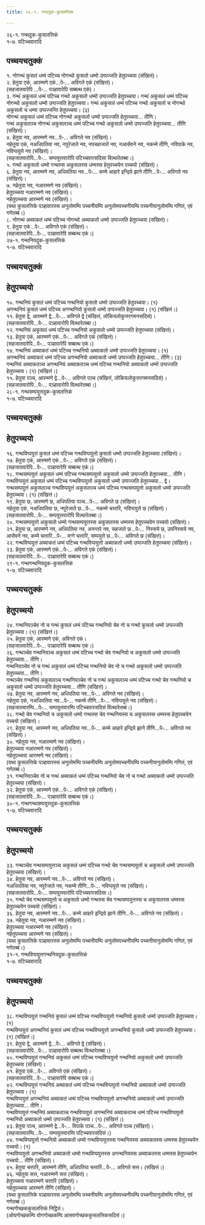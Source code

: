 ```yaml
---
title: २६-१. गन्थदुक-कुसलत्तिकं

---
```

२६-१. गन्थदुक-कुसलत्तिकं  
१-७. पटिच्चवारादि  


## पच्चयचतुक्कं

१. नोगन्थं कुसलं धम्मं पटिच्च नोगन्थो कुसलो धम्मो उप्पज्जति हेतुपच्चया (संखित्तं)।  
२. हेतुया एकं, आरम्मणे एकं…पे॰… अविगते एकं (संखित्तं)।  
(सहजातवारेपि …पे॰… पञ्हावारेपि सब्बत्थ एकं)।  
३. गन्थं अकुसलं धम्मं पटिच्च गन्थो अकुसलो धम्मो उप्पज्जति हेतुपच्चया। गन्थं अकुसलं धम्मं पटिच्च नोगन्थो अकुसलो धम्मो उप्पज्जति हेतुपच्चया। गन्थं अकुसलं धम्मं पटिच्च गन्थो अकुसलो च नोगन्थो अकुसलो च धम्मा उप्पज्जन्ति हेतुपच्चया। (३)  
नोगन्थं अकुसलं धम्मं पटिच्च नोगन्थो अकुसलो धम्मो उप्पज्जति हेतुपच्चया… तीणि।  
गन्थं अकुसलञ्च नोगन्थं अकुसलञ्च धम्मं पटिच्च गन्थो अकुसलो धम्मो उप्पज्जति हेतुपच्चया… तीणि (संखित्तं)।  
४. हेतुया नव, आरम्मणे नव…पे॰… अविगते नव (संखित्तं)।  
नहेतुया एकं, नअधिपतिया नव, नपुरेजाते नव, नपच्छाजाते नव, नआसेवने नव, नकम्मे तीणि, नविपाके नव, नविप्पयुत्ते नव (संखित्तं)।  
(सहजातवारोपि…पे॰… सम्पयुत्तवारोपि पटिच्चवारसदिसा वित्थारेतब्बा।)  
५. गन्थो अकुसलो धम्मो गन्थस्स अकुसलस्स धम्मस्स हेतुपच्चयेन पच्चयो (संखित्तं)।  
६. हेतुया नव, आरम्मणे नव, अधिपतिया नव…पे॰… कम्मे आहारे इन्द्रिये झाने तीणि…पे॰… अविगते नव (संखित्तं)।  
७. नहेतुया नव, नआरम्मणे नव (संखित्तं)।  
हेतुपच्चया नआरम्मणे नव (संखित्तं)।  
नहेतुपच्चया आरम्मणे नव (संखित्तं)।  
(यथा कुसलत्तिके पञ्हावारस्स अनुलोमम्पि पच्चनीयम्पि अनुलोमपच्चनीयम्पि पच्चनीयानुलोमम्पि गणितं, एवं गणेतब्बं।)  
८. नोगन्थं अब्याकतं धम्मं पटिच्च नोगन्थो अब्याकतो धम्मो उप्पज्जति हेतुपच्चया (संखित्तं)।  
९. हेतुया एकं…पे॰… अविगते एकं (संखित्तं)।  
(सहजातवारेपि…पे॰… पञ्हावारेपि सब्बत्थ एकं।)  
२७-१. गन्थनियदुक-कुसलत्तिकं  
१-७. पटिच्चवारादि  


## पच्चयचतुक्कं



## हेतुपच्चयो

१०. गन्थनियं कुसलं धम्मं पटिच्च गन्थनियो कुसलो धम्मो उप्पज्जति हेतुपच्चया। (१)  
अगन्थनियं कुसलं धम्मं पटिच्च अगन्थनियो कुसलो धम्मो उप्पज्जति हेतुपच्चया। (१) (संखित्तं।)  
११. हेतुया द्वे, आरम्मणे द्वे…पे॰… अविगते द्वे (संखित्तं, लोकियलोकुत्तरगमनसदिसं)।  
(सहजातवारोपि…पे॰… पञ्हावारोपि वित्थारेतब्बा।)  
१२. गन्थनियं अकुसलं धम्मं पटिच्च गन्थनियो अकुसलो धम्मो उप्पज्जति हेतुपच्चया (संखित्तं)।  
१३. हेतुया एकं, आरम्मणे एकं…पे॰… अविगते एकं (संखित्तं)।  
(सहजातवारेपि…पे॰… पञ्हावारेपि सब्बत्थ एकं।)  
१४. गन्थनियं अब्याकतं धम्मं पटिच्च गन्थनियो अब्याकतो धम्मो उप्पज्जति हेतुपच्चया। (१)  
अगन्थनियं अब्याकतं धम्मं पटिच्च अगन्थनियो अब्याकतो धम्मो उप्पज्जति हेतुपच्चया… तीणि। (३)  
गन्थनियं अब्याकतञ्च अगन्थनियं अब्याकतञ्च धम्मं पटिच्च गन्थनियो अब्याकतो धम्मो उप्पज्जति हेतुपच्चया। (१) (संखित्तं।)  
१५. हेतुया पञ्च, आरम्मणे द्वे…पे॰… अविगते पञ्च (संखित्तं, लोकियलोकुत्तरगमनसदिसं)।  
(सहजातवारोपि…पे॰… पञ्हावारोपि वित्थारेतब्बा।)  
२८-१. गन्थसम्पयुत्तदुक-कुसलत्तिकं  
१-७. पटिच्चवारादि  


## पच्चयचतुक्कं



## हेतुपच्चयो

१६. गन्थविप्पयुत्तं कुसलं धम्मं पटिच्च गन्थविप्पयुत्तो कुसलो धम्मो उप्पज्जति हेतुपच्चया (संखित्तं)।  
१७. हेतुया एकं, आरम्मणे एकं…पे॰… अविगते एकं (संखित्तं)।  
(सहजातवारेपि…पे॰… पञ्हावारेपि सब्बत्थ एकं।)  
१८. गन्थसम्पयुत्तं अकुसलं धम्मं पटिच्च गन्थसम्पयुत्तो अकुसलो धम्मो उप्पज्जति हेतुपच्चया… तीणि।  
गन्थविप्पयुत्तं अकुसलं धम्मं पटिच्च गन्थविप्पयुत्तो अकुसलो धम्मो उप्पज्जति हेतुपच्चया… द्वे।  
गन्थसम्पयुत्तं अकुसलञ्च गन्थविप्पयुत्तं अकुसलञ्च धम्मं पटिच्च गन्थसम्पयुत्तो अकुसलो धम्मो उप्पज्जति हेतुपच्चया। (१) (संखित्तं।)  
१९. हेतुया छ, आरम्मणे छ, अधिपतिया पञ्च…पे॰… अविगते छ (संखित्तं)।  
नहेतुया एकं, नअधिपतिया छ, नपुरेजाते छ…पे॰… नकम्मे चत्तारि, नविप्पयुत्ते छ (संखित्तं)।  
(सहजातवारोपि…पे॰… सम्पयुत्तवारोपि वित्थारेतब्बा।)  
२०. गन्थसम्पयुत्तो अकुसलो धम्मो गन्थसम्पयुत्तस्स अकुसलस्स धम्मस्स हेतुपच्चयेन पच्चयो (संखित्तं)।  
२१. हेतुया छ, आरम्मणे नव, अधिपतिया नव, अनन्तरे नव, सहजाते छ…पे॰… निस्सये छ, उपनिस्सये नव, आसेवने नव, कम्मे चत्तारि…पे॰… मग्गे चत्तारि, सम्पयुत्ते छ…पे॰… अविगते छ (संखित्तं)।  
२२. गन्थविप्पयुत्तं अब्याकतं धम्मं पटिच्च गन्थविप्पयुत्तो अब्याकतो धम्मो उप्पज्जति हेतुपच्चया (संखित्तं)।  
२३. हेतुया एकं, आरम्मणे एकं…पे॰… अविगते एकं (संखित्तं)।  
(सहजातवारेपि…पे॰… पञ्हावारेपि सब्बत्थ एकं।)  
२९-१. गन्थगन्थनियदुक-कुसलत्तिकं  
१-७. पटिच्चवारादि  


## पच्चयचतुक्कं



## हेतुपच्चयो

२४. गन्थनियञ्चेव नो च गन्थं कुसलं धम्मं पटिच्च गन्थनियो चेव नो च गन्थो कुसलो धम्मो उप्पज्जति हेतुपच्चया। (१) (संखित्तं।)  
२५. हेतुया एकं, आरम्मणे एकं, अविगते एकं।  
(सहजातवारेपि…पे॰… पञ्हावारेपि सब्बत्थ एकं।)  
२६. गन्थञ्चेव गन्थनियञ्च अकुसलं धम्मं पटिच्च गन्थो चेव गन्थनियो च अकुसलो धम्मो उप्पज्जति हेतुपच्चया… तीणि।  
गन्थनियञ्चेव नो च गन्थं अकुसलं धम्मं पटिच्च गन्थनियो चेव नो च गन्थो अकुसलो धम्मो उप्पज्जति हेतुपच्चया… तीणि।  
गन्थञ्चेव गन्थनियं अकुसलञ्च गन्थनियञ्चेव नो च गन्थं अकुसलञ्च धम्मं पटिच्च गन्थो चेव गन्थनियो च अकुसलो धम्मो उप्पज्जति हेतुपच्चया… तीणि (संखित्तं)।  
२७. हेतुया नव, आरम्मणे नव, अधिपतिया नव…पे॰… अविगते नव (संखित्तं)।  
नहेतुया एकं, नअधिपतिया नव…पे॰… नकम्मे तीणि…पे॰… नविप्पयुत्ते नव (संखित्तं)।  
(सहजातवारम्पि…पे॰… सम्पयुत्तवारम्पि पटिच्चवारसदिसं वित्थारेतब्बं।)  
२८. गन्थो चेव गन्थनियो च अकुसलो धम्मो गन्थस्स चेव गन्थनियस्स च अकुसलस्स धम्मस्स हेतुपच्चयेन पच्चयो (संखित्तं)।  
२९. हेतुया नव, आरम्मणे नव, अधिपतिया नव…पे॰… कम्मे आहारे इन्द्रिये झाने तीणि…पे॰… अविगते नव (संखित्तं)।  
३०. नहेतुया नव, नआरम्मणे नव (संखित्तं)।  
हेतुपच्चया नआरम्मणे नव (संखित्तं)।  
नहेतुपच्चया आरम्मणे नव (संखित्तं)।  
(यथा कुसलत्तिके पञ्हावारस्स अनुलोमम्पि पच्चनीयम्पि अनुलोमपच्चनीयम्पि पच्चनीयानुलोमम्पि गणितं, एवं गणेतब्बं।)  
३१. गन्थनियञ्चेव नो च गन्थं अब्याकतं धम्मं पटिच्च गन्थनियो चेव नो च गन्थो अब्याकतो धम्मो उप्पज्जति हेतुपच्चया (संखित्तं)।  
३२. हेतुया एकं, आरम्मणे एकं…पे॰… अविगते एकं (संखित्तं)।  
(सहजातवारेपि…पे॰… पञ्हावारेपि सब्बत्थ एकं।)  
३०-१. गन्थगन्थसम्पयुत्तदुक-कुसलत्तिकं  
१-७. पटिच्चवारादि  


## पच्चयचतुक्कं



## हेतुपच्चयो

३३. गन्थञ्चेव गन्थसम्पयुत्तञ्च अकुसलं धम्मं पटिच्च गन्थो चेव गन्थसम्पयुत्तो च अकुसलो धम्मो उप्पज्जति हेतुपच्चया (संखित्तं)।  
३४. हेतुया नव, आरम्मणे नव…पे॰… अविगते नव (संखित्तं)।  
नअधिपतिया नव, नपुरेजाते नव, नकम्मे तीणि…पे॰… नविप्पयुत्ते नव (संखित्तं)।  
(सहजातवारोपि…पे॰… सम्पयुत्तवारोपि पटिच्चवारसदिसा।)  
३५. गन्थो चेव गन्थसम्पयुत्तो च अकुसलो धम्मो गन्थस्स चेव गन्थसम्पयुत्तस्स च अकुसलस्स धम्मस्स हेतुपच्चयेन पच्चयो (संखित्तं)।  
३६. हेतुया नव, आरम्मणे नव…पे॰… कम्मे आहारे इन्द्रिये झाने तीणि…पे॰… अविगते नव (संखित्तं)।  
३७. नहेतुया नव, नआरम्मणे नव (संखित्तं)।  
हेतुपच्चया नआरम्मणे नव (संखित्तं)।  
नहेतुपच्चया आरम्मणे नव (संखित्तं)।  
(यथा कुसलत्तिके पञ्हावारस्स अनुलोमम्पि पच्चनीयम्पि अनुलोमपच्चनीयम्पि पच्चनीयानुलोमम्पि गणितं, एवं गणेतब्बं।)  
३१-१. गन्थविप्पयुत्तगन्थनियदुक-कुसलत्तिकं  
१-७. पटिच्चवारादि  


## पच्चयचतुक्कं



## हेतुपच्चयो

३८. गन्थविप्पयुत्तं गन्थनियं कुसलं धम्मं पटिच्च गन्थविप्पयुत्तो गन्थनियो कुसलो धम्मो उप्पज्जति हेतुपच्चया। (१)  
गन्थविप्पयुत्तं अगन्थनियं कुसलं धम्मं पटिच्च गन्थविप्पयुत्तो अगन्थनियो कुसलो धम्मो उप्पज्जति हेतुपच्चया। (१) (संखित्तं।)  
३९. हेतुया द्वे, आरम्मणे द्वे…पे॰… अविगते द्वे (संखित्तं)।  
(सहजातवारोपि…पे॰… पञ्हावारोपि सब्बत्थ वित्थारेतब्बा।)  
४०. गन्थविप्पयुत्तं गन्थनियं अकुसलं धम्मं पटिच्च गन्थविप्पयुत्तो गन्थनियो अकुसलो धम्मो उप्पज्जति हेतुपच्चया (संखित्तं)।  
४१. हेतुया एकं…पे॰… अविगते एकं (संखित्तं)।  
(सहजातवारेपि…पे॰… पञ्हावारेपि सब्बत्थ एकं।)  
४२. गन्थविप्पयुत्तं गन्थनियं अब्याकतं धम्मं पटिच्च गन्थविप्पयुत्तो गन्थनियो अब्याकतो धम्मो उप्पज्जति हेतुपच्चया। (१)  
गन्थविप्पयुत्तं अगन्थनियं अब्याकतं धम्मं पटिच्च गन्थविप्पयुत्तो अगन्थनियो अब्याकतो धम्मो उप्पज्जति हेतुपच्चया… तीणि।  
गन्थविप्पयुत्तं गन्थनियं अब्याकतञ्च गन्थविप्पयुत्तं अगन्थनियं अब्याकतञ्च धम्मं पटिच्च गन्थविप्पयुत्तो गन्थनियो अब्याकतो धम्मो उप्पज्जति हेतुपच्चया। (१) (संखित्तं।)  
४३. हेतुया पञ्च, आरम्मणे द्वे…पे॰… विपाके पञ्च…पे॰… अविगते पञ्च (संखित्तं)।  
(सहजातवारम्पि…पे॰… सम्पयुत्तवारम्पि पटिच्चवारसदिसं।)  
४४. गन्थविप्पयुत्तो गन्थनियो अब्याकतो धम्मो गन्थविप्पयुत्तस्स गन्थनियस्स अब्याकतस्स धम्मस्स हेतुपच्चयेन पच्चयो। (१)  
गन्थविप्पयुत्तो अगन्थनियो अब्याकतो धम्मो गन्थविप्पयुत्तस्स अगन्थनियस्स अब्याकतस्स धम्मस्स हेतुपच्चयेन पच्चयो… तीणि (संखित्तं)।  
४५. हेतुया चत्तारि, आरम्मणे तीणि, अधिपतिया चत्तारि…पे॰… अविगते सत्त। (संखित्तं।)  
४६. नहेतुया सत्त, नआरम्मणे सत्त (संखित्तं)।  
हेतुपच्चया नआरम्मणे चत्तारि (संखित्तं)।  
नहेतुपच्चया आरम्मणे तीणि (संखित्तं)।  
(यथा कुसलत्तिके पञ्हावारस्स अनुलोमम्पि पच्चनीयम्पि अनुलोमपच्चनीयम्पि पच्चनीयानुलोमम्पि गणितं, एवं गणेतब्बं।)  
गन्थगोच्छककुसलत्तिकं निट्ठितं।  
(ओघगोच्छकम्पि योगगोच्छकम्पि आसवगोच्छककुसलत्तिकसदिसं।)  